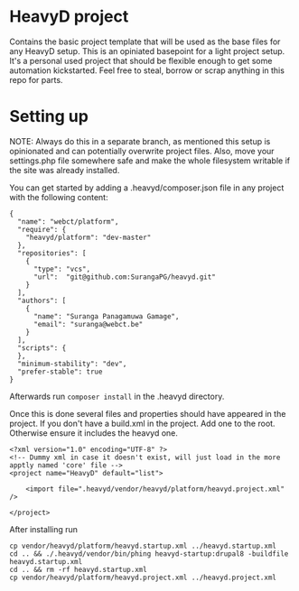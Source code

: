 # HeavyD project 

Contains the basic project template that will be used as the base files 
for any HeavyD setup. This is an opiniated basepoint for a light 
project setup. 
It's a personal used project that should be flexible enough to get some 
automation kickstarted. Feel free to steal, borrow or scrap anything in this 
repo for parts. 

# Setting up 
NOTE: Always do this in a separate branch, as mentioned this setup is 
opinionated and can potentially overwrite project files. 
Also, move your settings.php file somewhere safe and make the whole 
filesystem writable if the site was already installed. 

You can get started by adding a .heavyd/composer.json file in any project 
with the following content: 

```
{
  "name": "webct/platform",
  "require": {
    "heavyd/platform": "dev-master"
  },
  "repositories": [
    {
      "type": "vcs",
      "url":  "git@github.com:SurangaPG/heavyd.git"
    }
  ],
  "authors": [
    {
      "name": "Suranga Panagamuwa Gamage",
      "email": "suranga@webct.be"
    }
  ],
  "scripts": {
  },
  "minimum-stability": "dev",
  "prefer-stable": true
}
```
Afterwards run `composer install` in the .heavyd directory. 

Once this is done several files and properties should have appeared 
in the project. If you don't have a build.xml in the project. Add one 
to the root. Otherwise ensure it includes the heavyd one. 

```
<?xml version="1.0" encoding="UTF-8" ?>
<!-- Dummy xml in case it doesn't exist, will just load in the more apptly named 'core' file -->
<project name="HeavyD" default="list">

    <import file=".heavyd/vendor/heavyd/platform/heavyd.project.xml" />

</project>
```

After installing run 

```
cp vendor/heavyd/platform/heavyd.startup.xml ../heavyd.startup.xml
cd .. && ./.heavyd/vendor/bin/phing heavyd-startup:drupal8 -buildfile heavyd.startup.xml
cd .. && rm -rf heavyd.startup.xml
cp vendor/heavyd/platform/heavyd.project.xml ../heavyd.project.xml
```